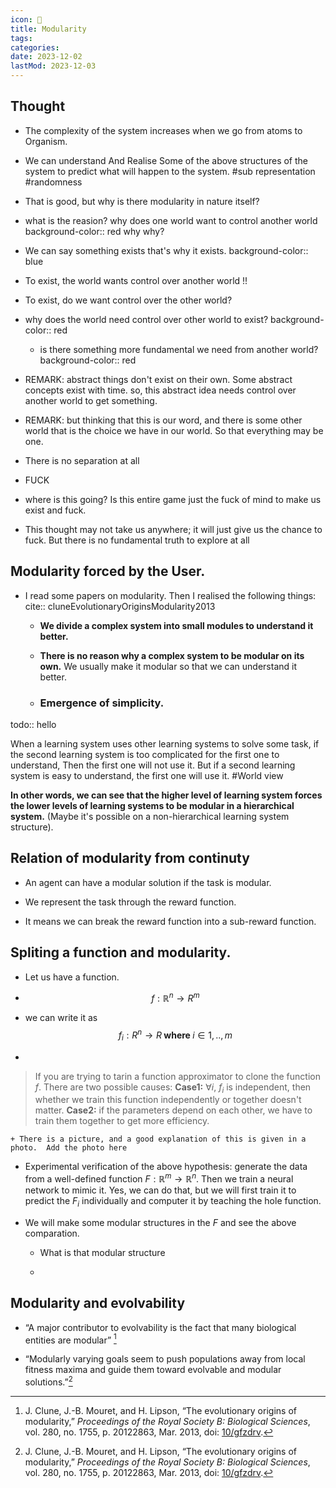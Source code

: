 ```yaml
---
icon: 🧩
title: Modularity
tags:
categories:
date: 2023-12-02
lastMod: 2023-12-03
---
```

## Thought


  + The complexity of the system increases when we go from atoms to Organism.

  + We can understand And Realise Some of the above structures of the system to predict what will happen to the system. #sub representation #randomness

  + That is good, but why is there modularity in nature itself?

  + what is the reasion? why does one world want to control another world 
background-color:: red
why why?

  + We can say something exists that's why it exists.
background-color:: blue

  + To exist, the world wants control over another world !!

  + To exist, do we want control over the other world?

  + why does the world need control over other world to exist?
background-color:: red

    + is there something more fundamental we need from another world?
background-color:: red

  + REMARK: abstract things don't exist on their own. Some abstract concepts exist with time. 
so, this abstract idea needs control over another world to get something.

  + REMARK: but thinking that this is our word, and there is some other world that is the choice we have in our world. So that everything may be one.

  + There is no separation at all

  + FUCK

  + where is this going? Is this entire game just the fuck of mind to make us exist and fuck.

  + This thought may not take us anywhere; it will just give us the chance to fuck. But there is no fundamental truth to explore at all

## Modularity **forced by the User.**


  + I read some papers on modularity. Then I realised the following things:
cite:: cluneEvolutionaryOriginsModularity2013

    + **We divide a complex system into small modules to understand it better.**

    + **There is no reason why a complex system to be modular on its own.** We usually make it modular so that we can understand it better.

    + ### **Emergence of simplicity.** 
todo:: hello

When a learning system uses other learning systems to solve some task, if the second learning system is too complicated for the first one to understand, Then the first one will not use it. But if a second learning system is easy to understand, the first one will use it. #World view

**In other words, we can see that the higher level of learning system forces the lower levels of learning systems to be modular in a hierarchical system.** (Maybe it's possible on a non-hierarchical learning system structure).

## Relation of modularity from **continuty**


  + An agent can have a modular solution if the task is modular.

  + We represent the task through the reward function.

  + It means we can break the reward function into a sub-reward function.

## **Spliting a function** and modularity.


  + Let us have a function.

  + $$ f : \mathbb{R}^n \rightarrow R^m $$

  + we can write it as 
  $$ f_i : R^n \rightarrow R \textbf{ where  } i \in {1,..,m} $$

  + 
> If you are trying to tarin a function approximator to clone the function $f$. 
There are two possible causes: 
**Case1:**  $\forall  i$, $f_i$ is independent, then whether we train this function independently or together doesn't matter. 
**Case2:** if the parameters depend on each other, we have to train them together to get more efficiency.

    + There is a picture, and a good explanation of this is given in a photo.  Add the photo here

  + Experimental verification of the above hypothesis: generate the data from a well-defined function $F:\mathbb{R}^m \rightarrow \mathbb{R}^n$. Then we train a neural network to mimic it. Yes, we can do that, but we will first train it to predict the $F_i$ individually and computer it by teaching the hole function.

  + We will make some modular structures in the $F$ and see the above comparation.

    + What is that modular structure


    + 

## Modularity and **evolvability**

  + “A major contributor to evolvability is the fact that many biological entities are modular” [^1]

  + “Modularly varying goals seem to push populations away from local fitness maxima and guide them toward evolvable and modular solutions.”[^1]

[^1]: J. Clune, J.-B. Mouret, and H. Lipson, “The evolutionary origins of modularity,” *Proceedings of the Royal Society B: Biological Sciences*, vol. 280, no. 1755, p. 20122863, Mar. 2013, doi: [10/gfzdrv](https://doi.org/10/gfzdrv).
